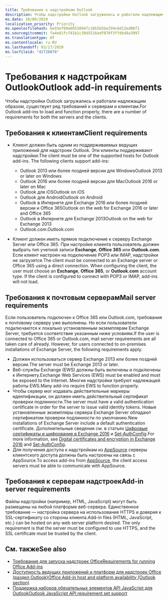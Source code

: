 ```yaml
---
title: Требования к надстройкам Outlook
description: Чтобы надстройки Outlook загружались и работали надлежащим образом, существует ряд требований к серверам и клиентам.
ms.date: 10/09/2019
localization_priority: Priority
ms.openlocfilehash: be93ef69e60530947c18b5b5be294c6d12ed06f1
ms.sourcegitcommit: fa4e81fcf41b1c39d5516edf078f3ffdbd4a3997
ms.translationtype: HT
ms.contentlocale: ru-RU
ms.lasthandoff: 03/17/2020
ms.locfileid: "42720878"
---
```

# <a name="outlook-add-in-requirements"></a><span data-ttu-id="f0386-103">Требования к надстройкам Outlook</span><span class="sxs-lookup"><span data-stu-id="f0386-103">Outlook add-in requirements</span></span>

<span data-ttu-id="f0386-104">Чтобы надстройки Outlook загружались и работали надлежащим образом, существует ряд требований к серверам и клиентам.</span><span class="sxs-lookup"><span data-stu-id="f0386-104">For Outlook add-ins to load and function properly, there are a number of requirements for both the servers and the clients.</span></span>

## <a name="client-requirements"></a><span data-ttu-id="f0386-105">Требования к клиентам</span><span class="sxs-lookup"><span data-stu-id="f0386-105">Client requirements</span></span>

- <span data-ttu-id="f0386-106">Клиент должен быть одним из поддерживаемых ведущих приложений для надстроек Outlook. Эти клиенты поддерживают надстройки:</span><span class="sxs-lookup"><span data-stu-id="f0386-106">The client must be one of the supported hosts for Outlook add-ins. The following clients support add-ins:</span></span>

   - <span data-ttu-id="f0386-107">Outlook 2013 или более поздней версии для Windows</span><span class="sxs-lookup"><span data-stu-id="f0386-107">Outlook 2013 or later on Windows</span></span>
   - <span data-ttu-id="f0386-108">Outlook 2016 или более поздней версии для Mac</span><span class="sxs-lookup"><span data-stu-id="f0386-108">Outlook 2016 or later on Mac</span></span>
   - <span data-ttu-id="f0386-109">Outlook для iOS</span><span class="sxs-lookup"><span data-stu-id="f0386-109">Outlook on iOS</span></span>
   - <span data-ttu-id="f0386-110">Outlook для Android</span><span class="sxs-lookup"><span data-stu-id="f0386-110">Outlook on Android</span></span>
   - <span data-ttu-id="f0386-111">Outlook в Интернете для Exchange 2016 или более поздней версии и Office 365</span><span class="sxs-lookup"><span data-stu-id="f0386-111">Outlook on the web for Exchange 2016 or later and Office 365</span></span>
   - <span data-ttu-id="f0386-112">Outlook в Интернете для Exchange 2013</span><span class="sxs-lookup"><span data-stu-id="f0386-112">Outlook on the web for Exchange 2013</span></span>
   - <span data-ttu-id="f0386-113">Outlook.com.</span><span class="sxs-lookup"><span data-stu-id="f0386-113">Outlook.com</span></span>

- <span data-ttu-id="f0386-p101">Клиент должен иметь прямое подключение к серверу Exchange Server или Office 365. При настройке клиента пользователь должен выбрать тип учетной записи **Exchange**, **Office 365** или **Outlook.com**. Если клиент настроен на подключение POP3 или IMAP, надстройки не загрузятся.</span><span class="sxs-lookup"><span data-stu-id="f0386-p101">The client must be connected to an Exchange server or Office 365 using a direct connection. When configuring the client, the user must choose an **Exchange**, **Office 365**, or **Outlook.com** account type. If the client is configured to connect with POP3 or IMAP, add-ins will not load.</span></span>

## <a name="mail-server-requirements"></a><span data-ttu-id="f0386-117">Требования к почтовым серверам</span><span class="sxs-lookup"><span data-stu-id="f0386-117">Mail server requirements</span></span>

<span data-ttu-id="f0386-p102">Если пользователь подключен к Office 365 или Outlook.com, требования к почтовому серверу уже выполнены. Но если пользователи подключаются к локально установленным экземплярам Exchange Server, требуется соответствие указанным ниже условиям.</span><span class="sxs-lookup"><span data-stu-id="f0386-p102">If the user is connected to Office 365 or Outlook.com, mail server requirements are all taken care of already. However, for users connected to on-premises installations of Exchange Server, the following requirements apply.</span></span>

- <span data-ttu-id="f0386-120">Должен использоваться сервер Exchange 2013 или более поздней версии.</span><span class="sxs-lookup"><span data-stu-id="f0386-120">The server must be Exchange 2013 or later.</span></span>
- <span data-ttu-id="f0386-121">Веб-службы Exchange (EWS) должны быть включены и подключены к Интернету.</span><span class="sxs-lookup"><span data-stu-id="f0386-121">Exchange Web Services (EWS) must be enabled and must be exposed to the Internet.</span></span> <span data-ttu-id="f0386-122">Многие надстройки требуют надлежащей работы EWS.</span><span class="sxs-lookup"><span data-stu-id="f0386-122">Many add-ins require EWS to function properly.</span></span>
- <span data-ttu-id="f0386-123">Чтобы сервер мог издавать действительные маркеры идентификации, он должен иметь действительный сертификат проверки подлинности.</span><span class="sxs-lookup"><span data-stu-id="f0386-123">The server must have a valid authentication certificate in order for the server to issue valid identity tokens.</span></span> <span data-ttu-id="f0386-124">Новые установленные экземпляры сервера Exchange Server обладают сертификатом проверки подлинности по умолчанию.</span><span class="sxs-lookup"><span data-stu-id="f0386-124">New installations of Exchange Server include a default authentication certificate.</span></span> <span data-ttu-id="f0386-125">Дополнительные сведения см. в статьях [Цифровые сертификаты и шифрование в Exchange 2016](/Exchange/architecture/client-access/certificates) и [Set-AuthConfig](/powershell/module/exchange/organization/Set-AuthConfig).</span><span class="sxs-lookup"><span data-stu-id="f0386-125">For more information, see [Digital certificates and encryption in Exchange 2016](/Exchange/architecture/client-access/certificates) and [Set-AuthConfig](/powershell/module/exchange/organization/Set-AuthConfig).</span></span>
- <span data-ttu-id="f0386-126">Для получения доступа к надстройкам из [AppSource](https://appsource.microsoft.com/marketplace/apps?product=office&page=1&src=office&corrid=a35323d5-0e3d-4cc0-ba44-57537d74aae8&omexanonuid=581941df-1c6f-4eda-89e7-651af8aeaeb2) серверы клиентского доступа должны быть настроены на связь с AppSource.</span><span class="sxs-lookup"><span data-stu-id="f0386-126">To access add-ins from [AppSource](https://appsource.microsoft.com/marketplace/apps?product=office&page=1&src=office&corrid=a35323d5-0e3d-4cc0-ba44-57537d74aae8&omexanonuid=581941df-1c6f-4eda-89e7-651af8aeaeb2), the client access servers must be able to communicate with AppSource.</span></span>

## <a name="add-in-server-requirements"></a><span data-ttu-id="f0386-127">Требования к серверам надстроек</span><span class="sxs-lookup"><span data-stu-id="f0386-127">Add-in server requirements</span></span>

<span data-ttu-id="f0386-p105">Файлы надстройки (например, HTML, JavaScript) могут быть размещены на любой платформе веб-сервера. Единственное требование — настройка сервера на использование HTTPS и доверия к SSL-сертификату со стороны клиента.</span><span class="sxs-lookup"><span data-stu-id="f0386-p105">Add-in files (HTML, JavaScript, etc.) can be hosted on any web server platform desired. The only requirement is that the server must be configured to use HTTPS, and the SSL certificate must be trusted by the client.</span></span>

## <a name="see-also"></a><span data-ttu-id="f0386-130">См. также</span><span class="sxs-lookup"><span data-stu-id="f0386-130">See also</span></span>

- [<span data-ttu-id="f0386-131">Требования для запуска надстроек Office</span><span class="sxs-lookup"><span data-stu-id="f0386-131">Requirements for running Office Add-ins</span></span>](../concepts/requirements-for-running-office-add-ins.md)
- [<span data-ttu-id="f0386-132">Доступность ведущих приложений и платформ для надстроек Office (раздел Outlook)</span><span class="sxs-lookup"><span data-stu-id="f0386-132">Office Add-in host and platform availability (Outlook section)</span></span>](../overview/office-add-in-availability.md#outlook)
- [<span data-ttu-id="f0386-133">Поддержка наборов обязательных элементов API JavaScript для Outlook</span><span class="sxs-lookup"><span data-stu-id="f0386-133">Outlook JavaScript API requirement set support</span></span>](../reference/requirement-sets/outlook-api-requirement-sets.md#requirement-sets-supported-by-exchange-servers-and-outlook-clients)

